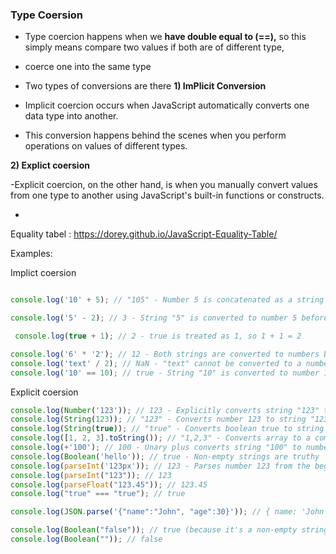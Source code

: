 ### Type Coersion

- Type coercion happens when we **have double equal to (==),** so this simply means compare two values if both are of different type,
- coerce one into the same type
- Two types of conversions are there
  **1) ImPlicit Conversion**


- Implicit coercion occurs when JavaScript automatically converts one data type into another.
- This conversion happens behind the scenes when you perform operations on values of different types.

**2) Explict coersion**

-Explicit coercion, on the other hand, is when you manually convert values from one type to another using JavaScript's built-in functions or constructs.

- 
Equality tabel : https://dorey.github.io/JavaScript-Equality-Table/


Examples:

Implict coersion


```js

console.log('10' + 5); // "105" - Number 5 is concatenated as a string "5" to "10"

console.log('5' - 2); // 3 - String "5" is converted to number 5 before subtraction

 console.log(true + 1); // 2 - true is treated as 1, so 1 + 1 = 2

console.log('6' * '2'); // 12 - Both strings are converted to numbers before multiplication
console.log('text' / 2); // NaN - "text" cannot be converted to a number
console.log('10' == 10); // true - String "10" is converted to number 10 before comparison
```

Explicit coersion

```js
console.log(Number('123')); // 123 - Explicitly converts string "123" to number 123
console.log(String(123)); // "123" - Converts number 123 to string "123"
console.log(String(true)); // "true" - Converts boolean true to string "true"
console.log([1, 2, 3].toString()); // "1,2,3" - Converts array to a comma-separated string
console.log(+'100'); // 100 - Unary plus converts string "100" to number 100
console.log(Boolean('hello')); // true - Non-empty strings are truthy
console.log(parseInt('123px')); // 123 - Parses number 123 from the beginning of the string
console.log(parseInt("123")); // 123
console.log(parseFloat("123.45")); // 123.45
console.log("true" === "true"); // true

console.log(JSON.parse('{"name":"John", "age":30}')); // { name: 'John', age: 30 }

console.log(Boolean("false")); // true (because it's a non-empty string)
console.log(Boolean("")); // false
```
